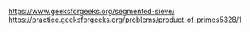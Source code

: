 https://www.geeksforgeeks.org/segmented-sieve/
https://practice.geeksforgeeks.org/problems/product-of-primes5328/1
